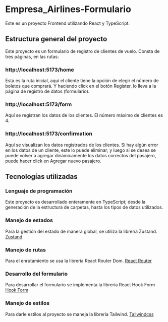 # Empresa_Airlines-Formulario
Este es un proyecto Frontend utilizando React y TypeScript.
## Estructura general del proyecto
Este proyecto es un formulario de registro de clientes de vuelo. Consta de tres páginas, en las rutas:
### http://localhost:5173/home
Esta es la ruta inicial, aquí el cliente tiene la opción de elegir el número de boletos que comprará. Y haciendo click en el botón Register, lo lleva a la página de registro de datos (formulario).
### http://localhost:5173/form
Aquí se registran los datos de los clientes. El número máximo de clientes es 4.
### http://localhost:5173/confirmation
Aquí se visualizan los datos registrados de los clientes. Si hay algún error en los datos de un cliente, este lo puede eliminar; y luego si se desea se puede volver a agregar dinámicamente los datos correctos del pasajero, puede hacer click en Agregar nuevo pasajero.

## Tecnologías utilizadas
### Lenguaje de programación
Este proyecto es desarrollado enteramente en TypeScript; desde la generación de la estructura de carpetas, hasta los tipos de datos utilizados.
### Manejo de estados
Para la gestión del estado de manera global, se utiliza la librería Zustand.
[Zustand](https://docs.pmnd.rs/zustand/getting-started/introduction)
### Manejo de rutas
Para el enrutamiento se usa la librería React Router Dom.
[React Router](https://reactrouter.com/en/main/start/tutorial)
### Desarrollo del formulario
Para desarrollar el formulario se implementa la librería React Hook Form
[Hook Form](https://react-hook-form.com/get-started)
### Manejo de estilos
Para darle estilos al proyecto se maneja la librería Tailwind.
[Tailwindcss](https://tailwindcss.com/)
